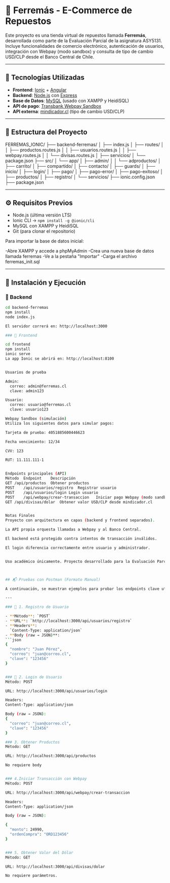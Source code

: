 # 🛒 Ferremás - E-Commerce de Repuestos

Este proyecto es una tienda virtual de repuestos llamada **Ferremás**, desarrollada como parte de la Evaluación Parcial de la asignatura ASY5131. Incluye funcionalidades de comercio electrónico, autenticación de usuarios, integración con Webpay (modo sandbox) y consulta de tipo de cambio USD/CLP desde el Banco Central de Chile.

---

## 🚀 Tecnologías Utilizadas

- **Frontend**: [Ionic](https://ionicframework.com/) + [Angular](https://angular.io/)
- **Backend**: [Node.js](https://nodejs.org/) con [Express](https://expressjs.com/)
- **Base de Datos**: [MySQL](https://www.mysql.com/) (usado con XAMPP y HeidiSQL)
- **API de pago**: [Transbank Webpay Sandbox](https://transbankdevelopers.cl/)
- **API externa**: [mindicador.cl](https://mindicador.cl) (tipo de cambio USD/CLP)

---

## 📁 Estructura del Proyecto

FERREMAS_IONIC/
├── backend-ferremas/
│ ├── index.js
│ ├── routes/
│ │ ├── productos.routes.js
│ │ ├── usuarios.routes.js
│ │ ├── webpay.routes.js
│ │ └── divisas.routes.js
│ ├── servicios/
│ └── package.json
├── src/
│ └── app/
│ ├── admin/
│ │ └── adproductos/
│ ├── carrito/
│ ├── compartido/
│ ├── contacto/
│ ├── guards/
│ ├── inicio/
│ ├── login/
│ ├── pago/
│ ├── pago-error/
│ ├── pago-exitoso/
│ ├── productos/
│ ├── registro/
│ └── servicios/
├── ionic.config.json
├── package.json



---

## ⚙️ Requisitos Previos

- Node.js (última versión LTS)
- Ionic CLI → `npm install -g @ionic/cli`
- MySQL con XAMPP y HeidiSQL
- Git (para clonar el repositorio)

Para importar la base de datos inicial:

-Abre XAMPP y accede a phpMyAdmin
-Crea una nueva base de datos llamada ferremas
-Ve a la pestaña "Importar"
-Carga el archivo ferremas_init.sql

---

## 🧪 Instalación y Ejecución

### 🔧 Backend

```bash
cd backend-ferremas
npm install
node index.js

El servidor correrá en: http://localhost:3000

### 🔧 Frontend

cd frontend
npm install
ionic serve
La app Ionic se abrirá en: http://localhost:8100


Usuarios de prueba

Admin:
  correo: admin@ferremas.cl
  clave: admin123

Usuario:
  correo: usuario@ferremas.cl
  clave: usuario123

Webpay Sandbox (simulación)
Utiliza los siguientes datos para simular pagos:

Tarjeta de prueba: 4051885600446623

Fecha vencimiento: 12/34

CVV: 123

RUT: 11.111.111-1


Endpoints principales (API)
Método	Endpoint	Descripción
GET	/api/productos	Obtener productos
POST	/api/usuarios/registro	Registrar usuario
POST	/api/usuarios/login	Login usuario
POST	/api/webpay/crear-transaccion	Iniciar pago Webpay (modo sandbox)
GET	/api/divisas/dolar	Obtener valor USD/CLP desde mindicador.cl


Notas Finales
Proyecto con arquitectura en capas (backend y frontend separados).

La API propia orquesta llamadas a Webpay y al Banco Central.

El backend está protegido contra intentos de transacción inválidos.

El login diferencia correctamente entre usuario y administrador.


Uso académico únicamente. Proyecto desarrollado para la Evaluación Parcial 2 del curso ASY5131.



## 📬 Pruebas con Postman (Formato Manual)

A continuación, se muestran ejemplos para probar los endpoints clave utilizando Postman.

---

### 🔐 1. Registro de Usuario

- **Método**: `POST`  
- **URL**: `http://localhost:3000/api/usuarios/registro`  
- **Headers**:  
  `Content-Type: application/json`  
- **Body (raw → JSON)**:
```json
{
  "nombre": "Juan Pérez",
  "correo": "juan@correo.cl",
  "clave": "123456"
}


### 🔐 2. Login de Usuario
Método: POST

URL: http://localhost:3000/api/usuarios/login

Headers:
Content-Type: application/json

Body (raw → JSON):
{
  "correo": "juan@correo.cl",
  "clave": "123456"
}

### 3. Obtener Productos
Método: GET

URL: http://localhost:3000/api/productos

No requiere body


### 4.Iniciar Transacción con Webpay
Método: POST

URL: http://localhost:3000/api/webpay/crear-transaccion

Headers:
Content-Type: application/json

Body (raw → JSON):

{
  "monto": 24990,
  "ordenCompra": "ORD123456"
}


### 5. Obtener Valor del Dólar
Método: GET

URL: http://localhost:3000/api/divisas/dolar

No requiere parámetros.
